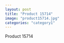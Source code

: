```yaml
---
layout: post
title: "Product 15714"
image: "product15714.jpg"
categories: "category1"
---
```

Product 15714
